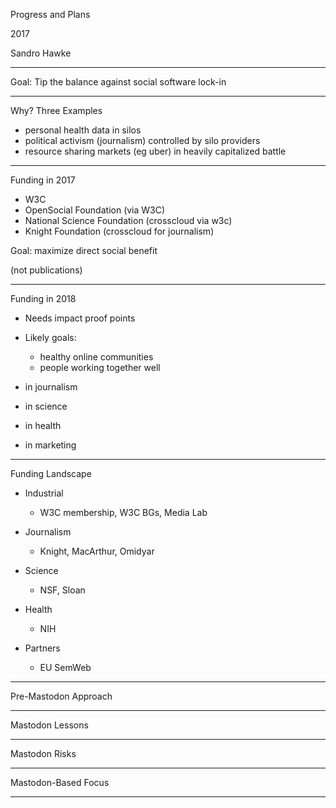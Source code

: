 Progress and Plans

2017

Sandro Hawke

---

Goal: Tip the balance against social software lock-in

---

Why? Three Examples
- personal health data in silos
- political activism (journalism) controlled by silo providers
- resource sharing markets (eg uber) in heavily capitalized battle

---

Funding in 2017
- W3C
- OpenSocial Foundation (via W3C)
- National Science Foundation (crosscloud via w3c)
- Knight Foundation (crosscloud for journalism)

Goal: maximize direct social benefit

(not publications)

---

Funding in 2018

- Needs impact proof points
- Likely goals:
  - healthy online communities
  - people working together well

- in journalism
- in science
- in health
- in marketing

---

Funding Landscape

- Industrial
  - W3C membership, W3C BGs, Media Lab

- Journalism
  - Knight, MacArthur, Omidyar

- Science
  - NSF, Sloan

- Health
  - NIH

- Partners
  - EU SemWeb

---

Pre-Mastodon Approach



---

Mastodon Lessons

---

Mastodon Risks


---

Mastodon-Based Focus

---
